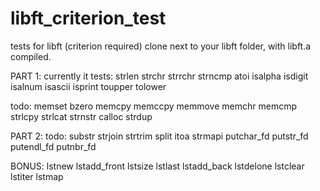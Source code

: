 # libft_criterion_test
tests for libft (criterion required)
clone next to your libft folder, with libft.a compiled.

PART 1:
currently it tests:
strlen
strchr
strrchr
strncmp
atoi
isalpha
isdigit
isalnum
isascii
isprint
toupper
tolower

todo:
memset
bzero
memcpy
memccpy
memmove
memchr
memcmp
strlcpy
strlcat
strnstr
calloc
strdup

PART 2:
todo:
substr
strjoin
strtrim
split
itoa
strmapi
putchar_fd
putstr_fd
putendl_fd
putnbr_fd

BONUS:
lstnew
lstadd_front
lstsize
lstlast
lstadd_back
lstdelone
lstclear
lstiter
lstmap
